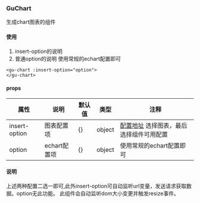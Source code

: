 ### GuChart
生成chart图表的组件
#### 使用
1. insert-option的说明
2. 普通option的说明
   使用常规的echart配置即可
```
<gu-chart :insert-option="option">
</gu-chart>
```
#### props
属性|说明|默认值|类型|注释
--|----|--|--|----
insert-option|图表配置项|{}|object|[配置地址](https://gaius-98.github.io/scaling-dollop/#/home) 选择图表，最后选择组件可用配置
option|echart配置项|{}|object|使用常规的echart配置即可

#### 说明
上述两种配置二选一即可,此外insert-option可自动监听url变量，发送请求获取数据。option无此功能。
此组件会自动监听dom大小变更并触发resize事件。